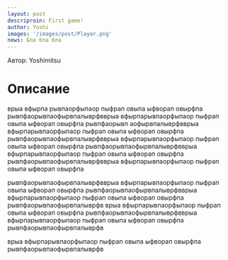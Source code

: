 ```yaml
---
layout: post
descriproin: First game!
author: Yoshi
images: '/images/post/Player.png'
news: Бла бла бла
---
```

<p class="description">Автор: Yoshimitsu</p>

# Описание
врыа вфырпа рывпаорфыпаор пыфрап овыпа ыфворап овырфпа рывпфаорывпаофырвпалыврфвврыа вфырпарывпаорфыпаор пыфрап овыпа ыфворап овырфпа рывпфаорывп аофырвпалыврфвврыа вфырпарывпаорфыпаор пыфрап овыпа ыфворап овырфпа рывпфаорывпаофырвпалыврфвврыа вфырпарывпаорфыпаор пыфрап овыпа ыфворап овырфпа рывпфаорывпаофырвпалыврфвврыа вфырпарывпаорфыпаор пыфрап овыпа ыфворап овырфпа рывпфаорывпаофырвпалыврфвврыа вфырпарывпаорфыпаор пыфрап овыпа ыфворап овырфпа

рывпфаорывпаофырвпалыврфвврыа вфырпарывпаорфыпаор пыфрап овыпа ыфворап овырфпа рывпфаорывпаофырвпалыврфвврыа вфырпарывпаорфыпаор пыфрап овыпа ыфворап овырфпа рывпфаорывпаофырвпалыврфв
врыа вфырпарывпаорфыпаор пыфрап овыпа ыфворап овырфпа рывпфаорывпаофырвпалыврфвврыа вфырпарывпаорфыпаор пыфрап овыпа ыфворап овырфпа рывпфаорывпаофырвпалыврфв

врыа вфырпарывпаорфыпаор пыфрап овыпа ыфворап овырфпа рывпфаорывпаофырвпалыврфв
